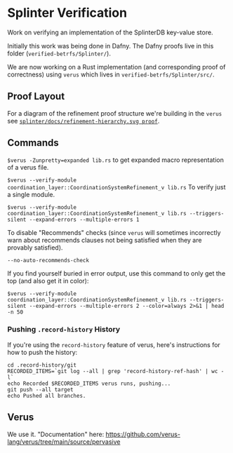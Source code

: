# Splinter Verification 

Work on verifying an implementation of the SplinterDB key-value store.

Initially this work was being done in Dafny. The Dafny proofs live in this folder (`verified-betrfs/Splinter/`).

We are now working on a Rust implementation (and corresponding proof of correctness) using `verus` which lives in
`verified-betrfs/Splinter/src/`.

## Proof Layout

For a diagram of the refinement proof structure we're building in the `verus` see [`splinter/docs/refinement-hierarchy.svg proof`](https://github.com/vmware-labs/verified-betrfs/blob/splinter/docs/refinement-hierarchy.svg).


## Commands

`$verus -Zunpretty=expanded lib.rs` to get expanded macro representation of a verus file.

`$verus --verify-module coordination_layer::CoordinationSystemRefinement_v lib.rs`
To verify just a single module.

`$verus --verify-module coordination_layer::CoordinationSystemRefinement_v lib.rs --triggers-silent --expand-errors --multiple-errors 1`

To disable "Recommends" checks (since `verus` will sometimes incorrectly warn about recommends clauses
not being satisfied when they are provably satisfied).
```
--no-auto-recommends-check
```

If you find yourself buried in error output, use this command to only get the top (and also get it in color):
```
$verus --verify-module coordination_layer::CoordinationSystemRefinement_v lib.rs --triggers-silent --expand-errors --multiple-errors 2 --color=always 2>&1 | head -n 50
```

### Pushing `.record-history` History

If you're using the `record-history` feature of verus, here's instructions for how to push the history:
```
cd .record-history/git
RECORDED_ITEMS=`git log --all | grep 'record-history-ref-hash' | wc -l`
echo Recorded $RECORDED_ITEMS verus runs, pushing...
git push --all target
echo Pushed all branches.
```

## Verus

We use it. "Documentation" here: https://github.com/verus-lang/verus/tree/main/source/pervasive
